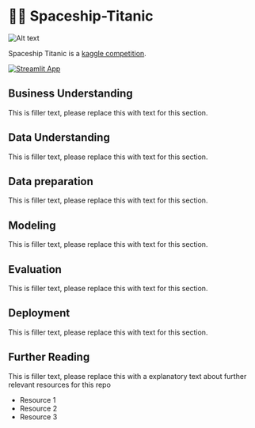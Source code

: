 # 🧑‍🚀 Spaceship-Titanic

![Alt text](https://media.giphy.com/media/QRXwbVxk1oViM/giphy.gif)

Spaceship Titanic is a [kaggle competition](https://www.kaggle.com/competitions/spaceship-titanic).

[![Streamlit App](https://static.streamlit.io/badges/streamlit_badge_black_white.svg)](https://starter-kit.streamlitapp.com/)

## Business Understanding

This is filler text, please replace this with text for this section.

## Data Understanding

This is filler text, please replace this with text for this section.

## Data preparation

This is filler text, please replace this with text for this section.

## Modeling

This is filler text, please replace this with text for this section.

## Evaluation

This is filler text, please replace this with text for this section.

## Deployment

This is filler text, please replace this with text for this section.

## Further Reading

This is filler text, please replace this with a explanatory text about further relevant resources for this repo
- Resource 1
- Resource 2
- Resource 3